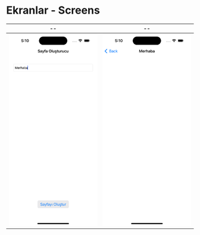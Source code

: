 
# Ekranlar - Screens
| -- | -- |
|---------|---------|
| <img src="https://github.com/kadiirhocaoglu/segueAndNavBar/blob/main/Simulator%20Screenshot%20-%20iPhone%2014%20Pro%20-%202023-08-01%20at%2017.10.54.png" width="450"> | <img src="https://github.com/kadiirhocaoglu/segueAndNavBar/blob/main/Simulator%20Screenshot%20-%20iPhone%2014%20Pro%20-%202023-08-01%20at%2017.10.57.png" width="450"> |
